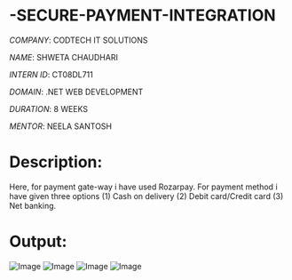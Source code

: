 # -SECURE-PAYMENT-INTEGRATION

*COMPANY*: CODTECH IT SOLUTIONS

*NAME*: SHWETA CHAUDHARI

*INTERN ID*: CT08DL711

*DOMAIN*: .NET WEB DEVELOPMENT

*DURATION*: 8 WEEKS

*MENTOR*: NEELA SANTOSH

# Description:
Here, for payment gate-way i have used Rozarpay. For payment method i have given three options (1) Cash on delivery (2) Debit card/Credit card (3) Net banking.

# Output:

![Image](https://github.com/user-attachments/assets/b0e5621f-dfda-471d-8562-bce4480cfae7)
![Image](https://github.com/user-attachments/assets/19540b2a-320f-4758-add2-71d9f0cebb72)
![Image](https://github.com/user-attachments/assets/cc68e054-dda9-448c-9279-5cd61ba110f8)
![Image](https://github.com/user-attachments/assets/78b04fc7-e193-4623-84ac-1784f601bf61)
